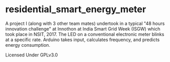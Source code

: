 # residential_smart_energy_meter
A project I (along with 3 other team mates) undertook in a typical "48 hours innovation challenge" at Innothon at India Smart Grid Week (ISGW) which took place in NSIT, 2017. The LED on a conventional electronic meter blinks at a specific rate. Arduino takes input, calculates frequency, and predicts energy consumption.


Licensed Under GPLv3.0
